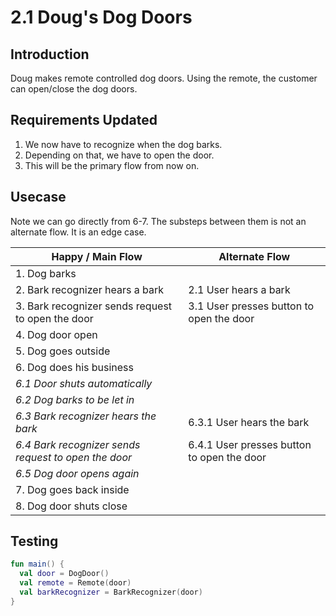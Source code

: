 # 2.1 Doug's Dog Doors

## Introduction

Doug makes remote controlled dog doors. Using the remote, the customer can open/close the dog doors.

## Requirements Updated

1. We now have to recognize when the dog barks.
2. Depending on that, we have to open the door.
3. This will be the primary flow from now on.

## Usecase

Note we can go directly from 6-7. The substeps between them is not an alternate flow. It is an edge case.

| Happy / Main Flow                                    | Alternate Flow                             |
|------------------------------------------------------|--------------------------------------------|
| 1. Dog barks                                         |                                            |
| 2. Bark recognizer hears a bark                      | 2.1 User hears a bark                      |
| 3. Bark recognizer sends request to open the door    | 3.1 User presses button to open the door   |
| 4. Dog door open                                     |                                            |
| 5. Dog goes outside                                  |                                            |
| 6. Dog does his business                             |                                            |
| _6.1 Door shuts automatically_                       |                                            |
| _6.2 Dog barks to be let in_                         |                                            |
| _6.3 Bark recognizer hears the bark_                 | 6.3.1 User hears the bark                  |
| _6.4 Bark recognizer sends request to open the door_ | 6.4.1 User presses button to open the door |
| _6.5 Dog door opens again_                           | |
| 7. Dog goes back inside                              |                                            |
| 8. Dog door shuts close                              |                                            |

## Testing

```kotlin
fun main() {
  val door = DogDoor()
  val remote = Remote(door)
  val barkRecognizer = BarkRecognizer(door)
}
```

